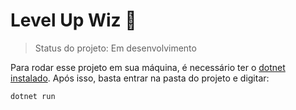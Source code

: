 # Level Up Wiz :rocket:

> Status do projeto: Em desenvolvimento

Para rodar esse projeto em sua máquina, é necessário ter o [dotnet instalado](https://learn.microsoft.com/pt-br/dotnet/core/tools/global-tools-how-to-use "dotnet instalado").
Após isso, basta entrar na pasta do projeto e digitar:

```
dotnet run
```
